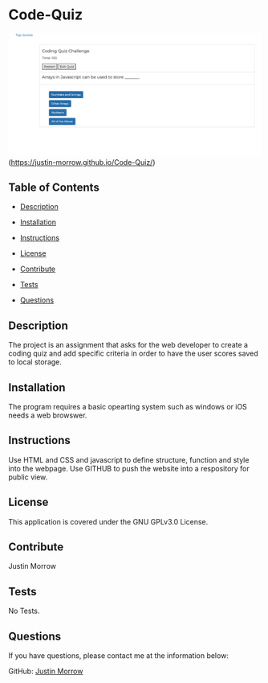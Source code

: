# Code-Quiz
![Thumbnail](codequiz.png)(https://justin-morrow.github.io/Code-Quiz/)

## Table of Contents

- [Description](#Description)

- [Installation](#Installation)

- [Instructions](#Instructions)

- [License](#License)

- [Contribute](#Contribute)

- [Tests](#Tests)

- [Questions](#Questions)

## Description

The project is an assignment that asks for the web developer to create a coding quiz and add specific criteria in order to have the user scores saved to local storage.

## Installation

The program requires a basic opearting system such as windows or iOS needs a web browswer. 

## Instructions

Use HTML and CSS and javascript to define structure, function and style into the webpage. Use GITHUB to push the website into a respository for public view.

## License

This application is covered under the GNU GPLv3.0 License.

## Contribute

Justin Morrow

## Tests

No Tests.

## Questions

If you have questions, please contact me at the information below:

GitHub: [Justin Morrow](https://github.com/Justin-Morrow)
